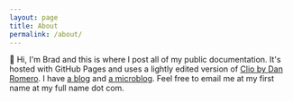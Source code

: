```yaml
---
layout: page
title: About
permalink: /about/
---
```


👋 Hi, I'm Brad and this is where I post all of my public documentation. It's hosted with GitHub Pages and uses a lightly edited version of [Clio by Dan Romero](https://github.com/danromero/clio). I have [a blog](https://bradbarrish.com/) and [a microblog](https://micro.bradbarrish.com/). Feel free to email me at my first name at my full name dot com.